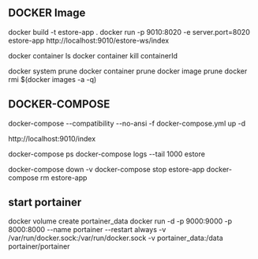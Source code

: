 ## DOCKER Image
docker build -t estore-app .
docker run -p 9010:8020 -e server.port=8020 estore-app
http://localhost:9010/estore-ws/index

docker container ls
docker container kill containerId

docker system prune
docker container prune
docker image prune
docker rmi $(docker images -a -q)

## DOCKER-COMPOSE
docker-compose --compatibility --no-ansi -f docker-compose.yml up -d  

http://localhost:9010/index

docker-compose ps
docker-compose logs --tail 1000 estore

docker-compose down -v
docker-compose stop estore-app
docker-compose rm estore-app

## start portainer
 docker volume create portainer_data
 docker run -d -p 9000:9000 -p 8000:8000 --name portainer --restart always -v /var/run/docker.sock:/var/run/docker.sock -v portainer_data:/data portainer/portainer